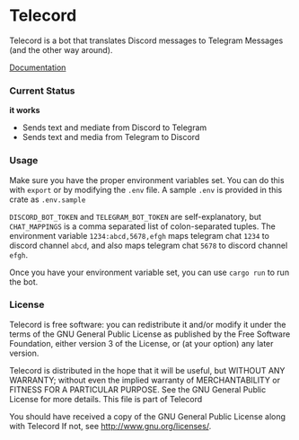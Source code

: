 # Telecord

Telecord is a bot that translates Discord messages to Telegram Messages (and the other way around).

[Documentation](https://docs.rs/telecord)

### Current Status
__it works__

- Sends text and mediate from Discord to Telegram
- Sends text and media from Telegram to Discord

### Usage

Make sure you have the proper environment variables set. You can do this with `export` or by modifying the `.env` file. A sample `.env` is provided in this crate as `.env.sample`

`DISCORD_BOT_TOKEN` and `TELEGRAM_BOT_TOKEN` are self-explanatory, but `CHAT_MAPPINGS` is a comma separated list of colon-separated tuples. The environment variable `1234:abcd,5678,efgh` maps telegram chat `1234` to discord channel `abcd`, and also maps telegram chat `5678` to discord channel `efgh`.

Once you have your environment variable set, you can use `cargo run` to run the bot.

### License

Telecord is free software: you can redistribute it and/or modify it under the terms of the GNU General Public License as published by the Free Software Foundation, either version 3 of the License, or (at your option) any later version.

Telecord is distributed in the hope that it will be useful, but WITHOUT ANY WARRANTY; without even the implied warranty of MERCHANTABILITY or FITNESS FOR A PARTICULAR PURPOSE. See the GNU General Public License for more details. This file is part of Telecord

You should have received a copy of the GNU General Public License along with Telecord If not, see http://www.gnu.org/licenses/.
